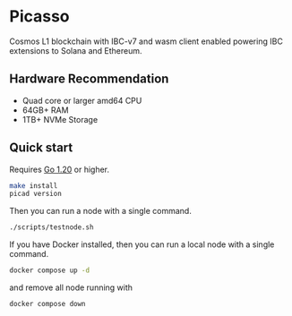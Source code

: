 # Picasso 
Cosmos L1 blockchain with IBC-v7 and wasm client enabled powering IBC extensions to Solana and Ethereum.

## Hardware Recommendation

* Quad core or larger amd64 CPU
* 64GB+ RAM
* 1TB+ NVMe Storage

## Quick start

Requires [Go 1.20](https://go.dev/doc/install) or higher.

```bash
make install
picad version
```
Then you can run a node with a single command.

```bash
./scripts/testnode.sh   
```

If you have Docker installed, then you can run a local node with a single command.

```bash
docker compose up -d
```
and remove all node running with

```bash
docker compose down
```
